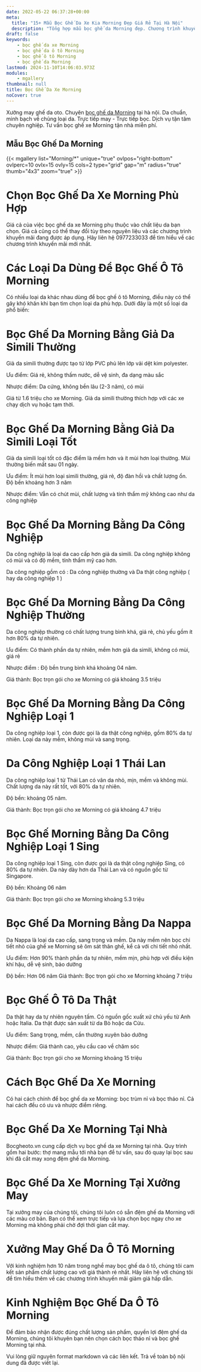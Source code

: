 ```yaml
---
date: 2022-05-22 06:37:28+00:00
meta:
  title: "15+ Mẫu Bọc Ghế Da Xe Kia Morning Đẹp Giá Rẻ Tại Hà Nội"
  description: "Tổng hợp mẫu bọc ghế da Morning đẹp. Chương trình khuyến mãi bọc ghế Kia Morning. Những kinh nghiệm bọc ghế ô tô Morning. Bảng giá bọc ghế da xe Kia Morning"
draft: false
keywords:
    - bọc ghế da xe Morning
    - bọc ghế da ô tô Morning
    - bọc ghế ô tô Morning
    - bọc ghế da Morning
lastmod: 2024-11-10T14:06:03.973Z
modules:
    - mgallery
thumbnail: null
title: Bọc Ghế Da Xe Morning
noCover: true
---
```


Xưởng may ghế da oto. Chuyên [bọc ghế da Morning](https://bocgheoto.vn/kia/boc-ghe-da-xe-morning.html/) tại hà nội. Da chuẩn, minh bạch về chủng loại da. Trực tiếp may - Trực tiếp bọc. Dịch vụ tận tâm chuyên nghiệp. Tư vấn bọc ghế xe Morning tận nhà miễn phí.

## Mẫu Bọc Ghế Da Morning
{{< mgallery list="Morning/*" unique="true" ovlpos="right-bottom" ovlperc=10 ovlx=15 ovly=15 cols=2 type="grid" gap="m" radius="true" thumb="4x3" zoom="true" >}}

# Chọn Bọc Ghế Da Xe Morning Phù Hợp

Giá cả của việc bọc ghế da xe Morning phụ thuộc vào chất liệu da bạn chọn. Giá cả cũng có thể thay đổi tùy theo nguyên liệu và các chương trình khuyến mãi đang được áp dụng. Hãy liên hệ 0977233033 để tìm hiểu về các chương trình khuyến mãi mới nhất.

# Các Loại Da Dùng Để Bọc Ghế Ô Tô Morning

Có nhiều loại da khác nhau dùng để bọc ghế ô tô Morning, điều này có thể gây khó khăn khi bạn tìm chọn loại da phù hợp. Dưới đây là một số loại da phổ biến:

# Bọc Ghế Da Morning Bằng Giả Da Simili Thường

Giả da simili thường được tạo từ lớp PVC phủ lên lớp vải dệt kim polyester.

Ưu điểm: Giá rẻ, không thấm nước, dễ vệ sinh, đa dạng màu sắc

Nhược điểm: Da cứng, không bền lâu (2-3 năm), có mùi

Giá từ 1.6 triệu cho xe Morning. Giả da simili thường thích hợp với các xe chạy dịch vụ hoặc tạm thời.

# Bọc Ghế Da Morning Bằng Giả Da Simili Loại Tốt

Giả da simili loại tốt có đặc điểm là mềm hơn và ít mùi hơn loại thường. Mùi thường biến mất sau 01 ngày.

Ưu điểm: Ít mùi hơn loại simili thường, giá rẻ, độ đàn hồi và chất lượng ổn. Độ bền khoảng hơn 3 năm

Nhược điểm: Vẫn có chút mùi, chất lượng và tính thẩm mỹ không cao như da công nghiệp

# Bọc Ghế Da Morning Bằng Da Công Nghiệp

Da công nghiệp là loại da cao cấp hơn giả da simili. Da công nghiệp không có mùi và có độ mềm, tính thẩm mỹ cao hơn. 

Da công nghiệp gồm có : Da công nghiệp thường và Da thật công nghiệp ( hay da công nghiệp 1 )

# Bọc Ghế Da Morning Bằng Da Công Nghiệp Thường

Da công nghiệp thường có chất lượng trung bình khá, giá rẻ, chủ yếu gồm ít hơn 80% da tự nhiên.

Ưu điểm: Có thành phần da tự nhiên, mềm hơn giả da simili, không có mùi, giá rẻ

Nhược điểm : Độ bền trung bình khá khoảng 04 năm.

Giá thành: Bọc trọn gói cho xe Morning có giá khoảng 3.5 triệu

# Bọc Ghế Da Morning Bằng Da Công Nghiệp Loại 1

Da công nghiệp loại 1, còn được gọi là da thật công nghiệp, gồm 80% da tự nhiên. Loại da này mềm, không mùi và sang trọng.

# Da Công Nghiệp Loại 1 Thái Lan

Da công nghiệp loại 1 từ Thái Lan có vân da nhỏ, mịn, mềm và không mùi. Chất lượng da này rất tốt, với 80% da tự nhiên.

Độ bền: khoảng 05 năm.

Giá thành: Bọc trọn gói cho xe Morning có giá khoảng 4.7 triệu

# Bọc Ghế Morning Bằng Da Công Nghiệp Loại 1 Sing

Da công nghiệp loại 1 Sing, còn được gọi là da thật công nghiệp Sing, có 80% da tự nhiên. Da này dày hơn da Thái Lan và có nguồn gốc từ Singapore.

Độ bền: Khoảng 06 năm

Giá thành: Bọc trọn gói cho xe Morning khoảng 5.3 triệu

# Bọc Ghế Da Morning Bằng Da Nappa

Da Nappa là loại da cao cấp, sang trọng và mềm. Da này mềm nên bọc chi tiết nhỏ của ghế xe Morning sẽ ôm sát thân ghế, kể cả với chi tiết nhỏ nhất.

Ưu điểm: Hơn 90% thành phần da tự nhiên, mềm mịn, phù hợp với điều kiện khí hậu, dễ vệ sinh, bảo dưỡng

Độ bền: Hơn 06 năm
Giá thành: Bọc trọn gói cho xe Morning khoảng 7 triệu

# Bọc Ghế Ô Tô Da Thật

Da thật hay da tự nhiên nguyên tấm. Có nguồn gốc xuất xứ chủ yếu từ Anh hoặc Italia. Da thật được sản xuất từ da Bò hoặc da Cừu.

Ưu điểm: Sang trọng, mềm, cần thường xuyên bảo dưỡng

Nhược điểm: Giá thành cao, yêu cầu cao về chăm sóc

Giá thành: Bọc trọn gói cho xe Morning khoảng 15 triệu

# Cách Bọc Ghế Da Xe Morning

Có hai cách chính để bọc ghế da xe Morning: bọc trùm nỉ và bọc tháo nỉ. Cả hai cách đều có ưu và nhược điểm riêng.

# Bọc Ghế Da Xe Morning Tại Nhà

Bocgheoto.vn cung cấp dịch vụ bọc ghế da xe Morning tại nhà. Quy trình gồm hai bước: thợ mang mẫu tới nhà bạn để tư vấn, sau đó quay lại bọc sau khi đã cắt may xong đệm ghế da Morning.

# Bọc Ghế Da Xe Morning Tại Xưởng May

Tại xưởng may của chúng tôi, chúng tôi luôn có sẵn đệm ghế da Morning với các màu cơ bản. Bạn có thể xem trực tiếp và lựa chọn bọc ngay cho xe Morning mà không phải chờ đợi thời gian cắt may.

# Xưởng May Ghế Da Ô Tô Morning

Với kinh nghiệm hơn 10 năm trong nghề may bọc ghế da ô tô, chúng tôi cam kết sản phẩm chất lượng cao với giá thành rẻ nhất. Hãy liên hệ với chúng tôi để tìm hiểu thêm về các chương trình khuyến mãi giảm giá hấp dẫn.

# Kinh Nghiệm Bọc Ghế Da Ô Tô Morning

Để đảm bảo nhận được đúng chất lượng sản phẩm, quyền lợi đệm ghế da Morning, chúng tôi khuyên bạn nên chọn cách bọc tháo nỉ và bọc ghế Morning tại nhà.

Vui lòng giữ nguyên format markdown và các liên kết. Trả về toàn bộ nội dung đã được viết lại.